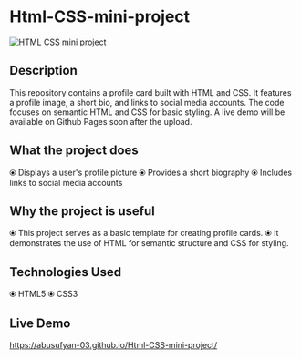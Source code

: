 # Html-CSS-mini-project
![HTML CSS mini project](https://github.com/abusufyan-03/Html-CSS-mini-project/assets/143246571/6b74e759-c1df-42a2-8210-27b73240cdcb)


## Description
This repository contains a profile card built with HTML and CSS. It features a profile image, a short bio, and links to social media accounts. The code focuses on semantic HTML and CSS for basic styling. A live demo will be available on Github Pages soon after the upload.

## What the project does

&#10687; Displays a user's profile picture
&#10687; Provides a short biography
&#10687; Includes links to social media accounts

## Why the project is useful

&#10687; This project serves as a basic template for creating profile cards.
&#10687; It demonstrates the use of HTML for semantic structure and CSS for styling.

## Technologies Used
&#10687; HTML5
&#10687; CSS3


## Live Demo
https://abusufyan-03.github.io/Html-CSS-mini-project/
